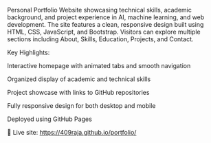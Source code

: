 Personal Portfolio Website showcasing technical skills, academic background, and project experience in AI, machine learning, and web development. The site features a clean, responsive design built using HTML, CSS, JavaScript, and Bootstrap. Visitors can explore multiple sections including About, Skills, Education, Projects, and Contact.

Key Highlights:

Interactive homepage with animated tabs and smooth navigation

Organized display of academic and technical skills

Project showcase with links to GitHub repositories

Fully responsive design for both desktop and mobile

Deployed using GitHub Pages

🔗 Live site: https://409raja.github.io/portfolio/
